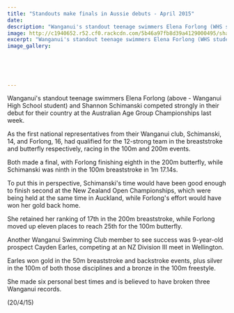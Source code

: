 ```yaml
---
title: "Standouts make finals in Aussie debuts - April 2015"
date: 
description: "Wanganui's standout teenage swimmers Elena Forlong (WHS student) & Shannon Schimanski competed strongly in their debut for their country at the Australian Age Group Champs.."
image: http://c1940652.r52.cf0.rackcdn.com/5b46a97fb8d39a4129000495/shannon-swim.gif
excerpt: "Wanganui's standout teenage swimmers Elena Forlong (WHS student) & Shannon Schimanski competed strongly in their debut for their country at the Australian Age Group Champs."
image_gallery:
    
    
    
    
    
---
```


<p>Wanganui's standout teenage swimmers Elena Forlong (above -&nbsp;<span>Wanganui High School student</span>) and <span>Shannon Schimanski</span>&nbsp;competed strongly in their debut for their country at the Australian Age Group Championships last week.</p>
<p>As the first national representatives from their Wanganui club, Schimanski, 14, and Forlong, 16, had qualified for the 12-strong team in the breaststroke and butterfly respectively, racing in the 100m and 200m events.</p>
<p>Both made a final, with Forlong finishing eighth in the 200m butterfly, while Schimanski was ninth in the 100m breaststroke in 1m 17.14s.</p>
<p>To put this in perspective, Schimanski's time would have been good enough to finish second at the New Zealand Open Championships, which were being held at the same time in Auckland, while Forlong's effort would have won her gold back home.</p>
<p>She retained her ranking of 17th in the 200m breaststroke, while Forlong moved up eleven places to reach 25th for the 100m butterfly.</p>
<p>Another Wanganui Swimming Club member to see success was 9-year-old prospect Cayden Earles, competing at an NZ Division III meet in Wellington.</p>
<p>Earles won gold in the 50m breaststroke and backstroke events, plus silver in the 100m of both those disciplines and a bronze in the 100m freestyle.</p>
<p>She made six personal best times and is believed to have broken three Wanganui records.</p>
<p>(20/4/15)</p>

